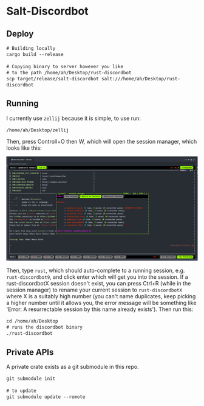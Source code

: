 # Salt-Discordbot

## Deploy
```nushell
# Building locally
cargo build --release

# Copying binary to server however you like
# to the path /home/ah/Desktop/rust-discordbot
scp target/release/salt-discordbot salt:///home/ah/Desktop/rust-discordbot
```

## Running
I currently use `zellij` because it is simple, to use run:
```nu
/home/ah/Desktop/zellij
```
Then, press Controll+O then W, which will open the session manager, which looks like this:

![zellij session manager](./docs/zellij-session-manager.png)

Then, type `rust`, which should auto-complete to a running session, e.g. `rust-discordbot9`, and click enter which will get you into the session.
If a rust-discordbotX session doesn't exist, you can press Ctrl+R (while in the session manager) to rename your current session to `rust-discordbotX`
where X is a suitably high number (you can't name duplicates, keep picking a higher number until it allows you, the error message will be
something like 'Error: A resurrectable session by this name already exists').
Then run this:
```nu
cd /home/ah/Desktop
# runs the discordbot binary
./rust-discordbot
```

## Private APIs
A private crate exists as a git submodule in this repo.

```nushell
git submodule init

# to update
git submodule update --remote
```
